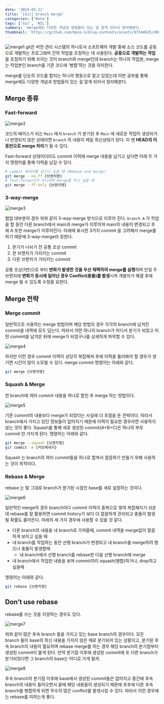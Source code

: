 ```yaml
---
date: '2024-03-21'
title: '[Git] branch merge'
categories: ['Note']
tags: ['Git', 'WIL']
summary: 'merge에도 다양한 개념과 방법들이 있는 걸 알게 되어서 정리해본다.'
thumbnail: 'https://github.com/Haze-S/blog-contents/assets/87344625/d90539cc-4818-4d10-8f4f-2af6aff16d09'
---
```


![merge1](https://github.com/Haze-S/blog-contents/assets/87344625/d90539cc-4818-4d10-8f4f-2af6aff16d09)
git은 버전 관리 시스템의 하나로서 소프트웨어 개발 중에 소스 코드를 공동으로 개발하는 프로그래머 간의 작업을 조정하는 데 사용된다. **공동으로 개발하는 작업**을 조정하기 위해 쓰이는 것이 branch와 merge인데 branch는 하나의 작업본, merge는 작업본인 branch를 기존 코드에 ‘병합’하는 것을 의미한다.

merge를 단순히 코드를 합치는 하나의 행동으로 알고 있었는데 이번 공부를 통해 merge에도 다양한 개념과 방법들이 있는 걸 알게 되어서 정리해본다.

## Merge 종류

### Fast-forward

![merge2](https://github.com/Haze-S/blog-contents/assets/87344625/12a376fb-9382-4fed-a049-fc3e52db34fe)

코드의 베이스가 되는 `Main` 에서 `branch` 가 분기된 후 `Main` 에 새로운 작업이 생성되거나 반영되지 않은 상태라면 `branch` 의 내용이 제일 최신상태가 된다. 이 땐 **HEAD의 이동만으로 merge 처리**가 될 수 있다.

Fast-forward 상태이더라도 commit 이력에 merge 내용을 남기고 싶다면 아래 두 가지 명령어를 통해 이력을 남길 수 있다.

```bash
# commit 메세지를 남기고 싶을 때 (Rebase and merge)
git merge --no-ff {브랜치명}
# fast-forward가 아니라면 merge를 막고 싶을 때
git merge --ff-only {브랜치명}
```

### 3-way-merge

![merge3](https://github.com/Haze-S/blog-contents/assets/87344625/02fa04ae-8075-49b0-91c7-d1aec81d05ac)

협업 대부분의 경우 위와 같이 3-way-merge 방식으로 이루어 진다. `branch A` 가 작업을 할 동안 다른 branch에서 main과 merge가 이루어져 main의 내용이 변경되고 후에 A 또한 merge가 이루어진다. 아래에 표시한 3가지 commit 을 고려해서 merge를 하기 때문에 3-way-merge라 칭한다.

1. 분기가 나뉘기 전 공통 조상 commit
2. 한 브랜치가 가리키는 commit
3. 다른 브랜치가 가리키는 commit

공통 조상(1번)으로 부터 **변화가 발생한 것을 우선 채택하여 merge를 실행**하며 만일 두 브랜치에 **변화가 동시에 일어난 경우 Conflict(충돌)를 발생**시켜 개발자가 해결 후에 merge 될 수 있도록 수정을 요한다.

## Merge 전략

### Merge commit

일반적으로 사용하는 merge 방법이며 해당 방법의 경우 각각의 branch에 남겨진 commit을 내역에 모두 담는다. 따라서 어떤 하나의 branch가 어디서 분기가 되었고 어떤 commit을 남겨온 뒤에 merge가 되었구나를 상세하게 파악할 수 있다.

![merge4](https://github.com/Haze-S/blog-contents/assets/87344625/2a42e17d-6c21-4fda-8e90-190faa8afb32)

하지만 이런 경우 commit 이력이 상당히 복잡해져 후에 이력을 둘러봐야 할 경우가 생기면 시간이 많이 소모될 수 있다. merge commit 명령어는 아래와 같다.

```bash
git merge {브랜치명}
```

### Squash & Merge

한 branch에 여러 commit 내용을 하나로 합친 후 merge 하는 방법이다.

![merge5](https://github.com/Haze-S/blog-contents/assets/87344625/1d8fa89a-7997-48f2-8f91-14a747903a72)

기존 commit의 내용보다 merge가 되었다는 사실에 더 초점을 둔 전략이다. 따라서 branch에서 가지고 있던 정보들이 없어지기 때문에 이력이 필요한 경우라면 사용하지 않는 것이 좋다. Squash를 통해 새로 생성된 commit(A+B+C)은 하나의 부모 commit 만 가지게 된다. 명령어는 아래와 같다.

```bash
git merge --squash {브랜치명}
git commit -m {커밋메세지}
```

Squash 는 branch의 여러 commit들을 하나로 합쳐서 깔끔하기 만들기 위해 사용하는 것이 목적이다.

### Rebase & Merge

rebase 는 말 그대로 branch가 분기된 시점인 base를 새로 설정하는 것이다.

![merge6](https://github.com/Haze-S/blog-contents/assets/87344625/a327acf7-3c0d-4abc-b7ea-3169e03ea26f)

일반적인 merge의 경우 branch마다 commit 이력이 중복으로 쌓여 복잡해지기 쉬운데 rebase를 잘 활용하면 commit history가 보다 더 깔끔하게 관리되고 충돌이 발생될 확률도 줄어든다. 아래의 세 가지 경우에 사용할 수 있을 것 같다.

- 다른 branch의 내용을 내 branch로 가져올때, commit 내역을 merge없이 깔끔하게 보이고 싶을 때
- 내 branch를 작업하는 동안 선행 branch가 변경되고 내 branch를 merge하려 했으나 충돌이 발생할때
  - 내 branch에서 선행 branch를 rebase한 다음 선행 branch에 merge
- 내 branch에서 작업한 내용을 보며 commit끼리 squash(병합)하거나, drop하고 싶을때

명령어는 아래와 같다.

```bash
git rebase {브랜치명}
```

## Don’t use rebase

rebase를 쓰는 것을 지양하는 경우도 있다.

![merge7](https://github.com/Haze-S/blog-contents/assets/87344625/469ced5b-9d97-4a25-98a6-a3056e286c6b)

위와 같이 많은 후속 branch 들을 가지고 있는 base branch의 경우이다. 모든 branch 들이 base의 최신 내용을 가지지 않은 채로 분기되어 있는 상황이고, 분기된 후속 branch의 내용이 필요하여 rebase merge를 하는 경우 해당 branch의 분기점부터 생성된 commit이 붙게 된다. 만약 분기점 이후에 생성된 commit에 또 다른 branch가 분기되었다면 그 branch의 base는 어디로 가게 될까.

![merge8](https://github.com/Haze-S/blog-contents/assets/87344625/1067e004-745c-45ab-9ad0-6d60fb0cbaf7)

후속 branch의 분기점 이후에 base에서 생성된 commit들은 없어지고 중간에 후속 branch의 내용이 들어오면서 끝에 해당 내용들이 생성되기 때문에 추후에 다른 후속 branch를 병합하게 되면 무수히 많은 conflict를 발생시킬 수 있다. 따라서 이런 경우에는 rebase를 피하는게 좋다.
